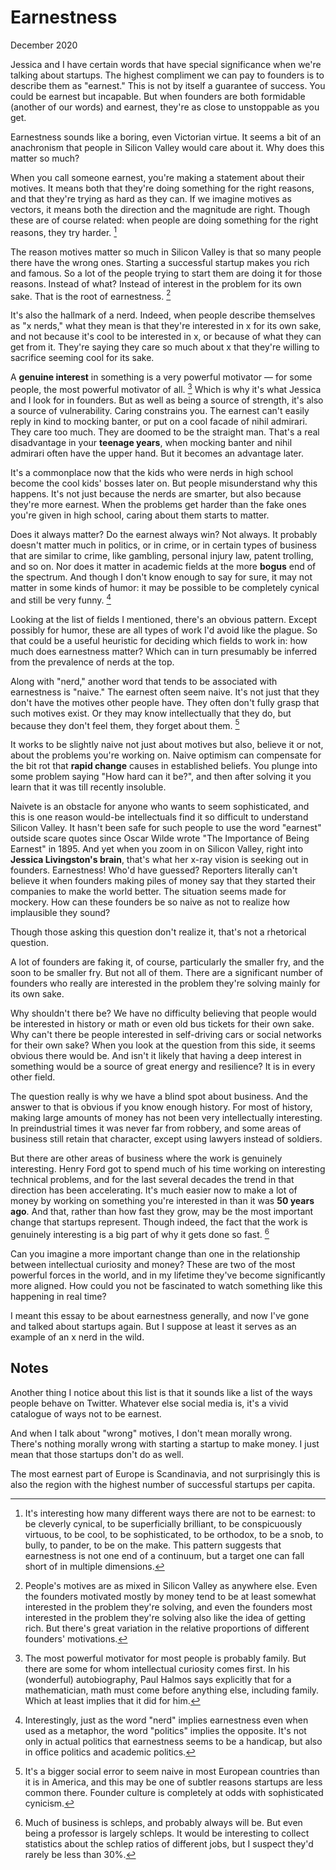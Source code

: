 # Earnestness

December 2020

Jessica and I have certain words that have special significance when we're talking about startups. The highest compliment we can pay to founders is to describe them as "earnest." This is not by itself a guarantee of success. You could be earnest but incapable. But when founders are both formidable (another of our words) and earnest, they're as close to unstoppable as you get.

Earnestness sounds like a boring, even Victorian virtue. It seems a bit of an anachronism that people in Silicon Valley would care about it. Why does this matter so much?

When you call someone earnest, you're making a statement about their motives. It means both that they're doing something for the right reasons, and that they're trying as hard as they can. If we imagine motives as vectors, it means both the direction and the magnitude are right. Though these are of course related: when people are doing something for the right reasons, they try harder. [^1]

The reason motives matter so much in Silicon Valley is that so many people there have the wrong ones. Starting a successful startup makes you rich and famous. So a lot of the people trying to start them are doing it for those reasons. Instead of what? Instead of interest in the problem for its own sake. That is the root of earnestness. [^2]

It's also the hallmark of a nerd. Indeed, when people describe themselves as "x nerds," what they mean is that they're interested in x for its own sake, and not because it's cool to be interested in x, or because of what they can get from it. They're saying they care so much about x that they're willing to sacrifice seeming cool for its sake.

A **genuine interest** in something is a very powerful motivator — for some people, the most powerful motivator of all. [^3] Which is why it's what Jessica and I look for in founders. But as well as being a source of strength, it's also a source of vulnerability. Caring constrains you. The earnest can't easily reply in kind to mocking banter, or put on a cool facade of nihil admirari. They care too much. They are doomed to be the straight man. That's a real disadvantage in your **teenage years**, when mocking banter and nihil admirari often have the upper hand. But it becomes an advantage later.

It's a commonplace now that the kids who were nerds in high school become the cool kids' bosses later on. But people misunderstand why this happens. It's not just because the nerds are smarter, but also because they're more earnest. When the problems get harder than the fake ones you're given in high school, caring about them starts to matter.

Does it always matter? Do the earnest always win? Not always. It probably doesn't matter much in politics, or in crime, or in certain types of business that are similar to crime, like gambling, personal injury law, patent trolling, and so on. Nor does it matter in academic fields at the more **bogus** end of the spectrum. And though I don't know enough to say for sure, it may not matter in some kinds of humor: it may be possible to be completely cynical and still be very funny. [^4]

Looking at the list of fields I mentioned, there's an obvious pattern. Except possibly for humor, these are all types of work I'd avoid like the plague. So that could be a useful heuristic for deciding which fields to work in: how much does earnestness matter? Which can in turn presumably be inferred from the prevalence of nerds at the top.

Along with "nerd," another word that tends to be associated with earnestness is "naive." The earnest often seem naive. It's not just that they don't have the motives other people have. They often don't fully grasp that such motives exist. Or they may know intellectually that they do, but because they don't feel them, they forget about them. [^5]

It works to be slightly naive not just about motives but also, believe it or not, about the problems you're working on. Naive optimism can compensate for the bit rot that **rapid change** causes in established beliefs. You plunge into some problem saying "How hard can it be?", and then after solving it you learn that it was till recently insoluble.

Naivete is an obstacle for anyone who wants to seem sophisticated, and this is one reason would-be intellectuals find it so difficult to understand Silicon Valley. It hasn't been safe for such people to use the word "earnest" outside scare quotes since Oscar Wilde wrote "The Importance of Being Earnest" in 1895. And yet when you zoom in on Silicon Valley, right into **Jessica Livingston's brain**, that's what her x-ray vision is seeking out in founders. Earnestness! Who'd have guessed? Reporters literally can't believe it when founders making piles of money say that they started their companies to make the world better. The situation seems made for mockery. How can these founders be so naive as not to realize how implausible they sound?

Though those asking this question don't realize it, that's not a rhetorical question.

A lot of founders are faking it, of course, particularly the smaller fry, and the soon to be smaller fry. But not all of them. There are a significant number of founders who really are interested in the problem they're solving mainly for its own sake.

Why shouldn't there be? We have no difficulty believing that people would be interested in history or math or even old bus tickets for their own sake. Why can't there be people interested in self-driving cars or social networks for their own sake? When you look at the question from this side, it seems obvious there would be. And isn't it likely that having a deep interest in something would be a source of great energy and resilience? It is in every other field.

The question really is why we have a blind spot about business. And the answer to that is obvious if you know enough history. For most of history, making large amounts of money has not been very intellectually interesting. In preindustrial times it was never far from robbery, and some areas of business still retain that character, except using lawyers instead of soldiers.

But there are other areas of business where the work is genuinely interesting. Henry Ford got to spend much of his time working on interesting technical problems, and for the last several decades the trend in that direction has been accelerating. It's much easier now to make a lot of money by working on something you're interested in than it was **50 years ago**. And that, rather than how fast they grow, may be the most important change that startups represent. Though indeed, the fact that the work is genuinely interesting is a big part of why it gets done so fast. [^6]

Can you imagine a more important change than one in the relationship between intellectual curiosity and money? These are two of the most powerful forces in the world, and in my lifetime they've become significantly more aligned. How could you not be fascinated to watch something like this happening in real time?

I meant this essay to be about earnestness generally, and now I've gone and talked about startups again. But I suppose at least it serves as an example of an x nerd in the wild.

## Notes

[^1]: It's interesting how many different ways there are not to be earnest: to be cleverly cynical, to be superficially brilliant, to be conspicuously virtuous, to be cool, to be sophisticated, to be orthodox, to be a snob, to bully, to pander, to be on the make. This pattern suggests that earnestness is not one end of a continuum, but a target one can fall short of in multiple dimensions.

Another thing I notice about this list is that it sounds like a list of the ways people behave on Twitter. Whatever else social media is, it's a vivid catalogue of ways not to be earnest.

[^2]: People's motives are as mixed in Silicon Valley as anywhere else. Even the founders motivated mostly by money tend to be at least somewhat interested in the problem they're solving, and even the founders most interested in the problem they're solving also like the idea of getting rich. But there's great variation in the relative proportions of different founders' motivations.

And when I talk about "wrong" motives, I don't mean morally wrong. There's nothing morally wrong with starting a startup to make money. I just mean that those startups don't do as well.

[^3]: The most powerful motivator for most people is probably family. But there are some for whom intellectual curiosity comes first. In his (wonderful) autobiography, Paul Halmos says explicitly that for a mathematician, math must come before anything else, including family. Which at least implies that it did for him.

[^4]: Interestingly, just as the word "nerd" implies earnestness even when used as a metaphor, the word "politics" implies the opposite. It's not only in actual politics that earnestness seems to be a handicap, but also in office politics and academic politics.

[^5]: It's a bigger social error to seem naive in most European countries than it is in America, and this may be one of subtler reasons startups are less common there. Founder culture is completely at odds with sophisticated cynicism.

The most earnest part of Europe is Scandinavia, and not surprisingly this is also the region with the highest number of successful startups per capita.

[^6]: Much of business is schleps, and probably always will be. But even being a professor is largely schleps. It would be interesting to collect statistics about the schlep ratios of different jobs, but I suspect they'd rarely be less than 30%.
